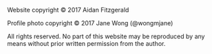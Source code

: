 Website copyright &copy; 2017 Aidan Fitzgerald

Profile photo copyright &copy; 2017 Jane Wong (@wongmjane)

All rights reserved. No part of this website may be reproduced by any means without prior written permission from the author.